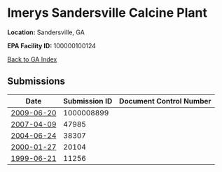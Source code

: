 # Imerys Sandersville Calcine Plant

**Location:** Sandersville, GA

**EPA Facility ID:** 100000100124

[Back to GA Index](../../index.md)

## Submissions

| Date | Submission ID | Document Control Number |
|------|--------------|-------------------------|
| [2009-06-20](submissions/1000008899.md) | 1000008899 |  |
| [2007-04-09](submissions/47985.md) | 47985 |  |
| [2004-06-24](submissions/38307.md) | 38307 |  |
| [2000-01-27](submissions/20104.md) | 20104 |  |
| [1999-06-21](submissions/11256.md) | 11256 |  |
